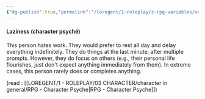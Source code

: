 ```yaml
---
{"dg-publish":true,"permalink":"/loregent/1-roleplay/z-rpg-variables/variables-character/variables-character-psyche/laziness/"}
---
```


#### Laziness (character psyché)

This person hates work. They would prefer to rest all day and delay everything indefinitely. They do things at the last minute, after multiple prompts. However, they do focus on others (e.g., their personal life flourishes, just don't expect anything immediately from them). In extreme cases, this person rarely does or completes anything.

(read : [[LOREGENT/1 - ROLEPLAY/03 CHARACTER/character in general/RPG - Character Psyche\|RPG - Character Psyche]])
